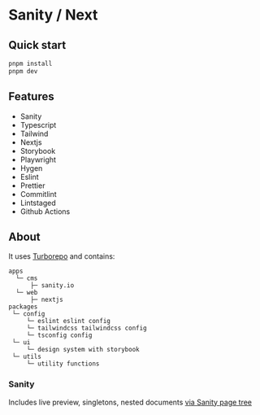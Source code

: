 # Sanity / Next

## Quick start

```bash
pnpm install
pnpm dev
```

## Features

- Sanity
- Typescript
- Tailwind
- Nextjs
- Storybook
- Playwright
- Hygen
- Eslint
- Prettier
- Commitlint
- Lintstaged
- Github Actions

## About

It uses [Turborepo](https://turborepo.org/) and contains:

```
apps
  └─ cms
      ├─ sanity.io
  └─ web
      ├─ nextjs
packages
 └─ config
     └─ eslint eslint config
     └─ tailwindcss tailwindcss config
     └─ tsconfig config
 └─ ui
     └─ design system with storybook
 └─ utils
     └─ utility functions
```

### Sanity

Includes live preview, singletons, nested documents [via Sanity page tree](https://github.com/Q42/sanity-plugin-page-tree)

